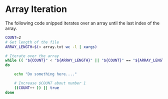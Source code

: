 # Array Iteration

The following code snipped iterates over an array until the last index of the array.

```bash
COUNT=2
# Get length of the file
ARRAY_LENGTH=$(< array.txt wc -l | xargs)

# Iterate over the array
while (( "${COUNT}" < "${ARRAY_LENGTH}" || "${COUNT}" == "${ARRAY_LENGTH}" ))
do

    echo "Do something here...."

    # Increase $COUNT about number 1
    ((COUNT++ )) || true
done
```
